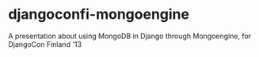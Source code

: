 djangoconfi-mongoengine
=======================

A presentation about using MongoDB in Django through Mongoengine, for DjangoCon Finland '13
